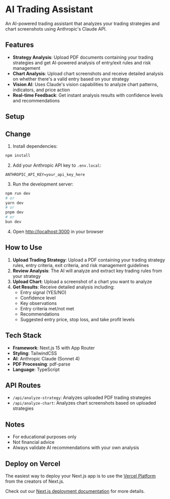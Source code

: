 # AI Trading Assistant

An AI-powered trading assistant that analyzes your trading strategies and chart screenshots using Anthropic's Claude API.

## Features

- **Strategy Analysis**: Upload PDF documents containing your trading strategies and get AI-powered analysis of entry/exit rules and risk management
- **Chart Analysis**: Upload chart screenshots and receive detailed analysis on whether there's a valid entry based on your strategy
- **Vision AI**: Uses Claude's vision capabilities to analyze chart patterns, indicators, and price action
- **Real-time Feedback**: Get instant analysis results with confidence levels and recommendations

## Setup
## Change

1. Install dependencies:
```bash
npm install
```

2. Add your Anthropic API key to `.env.local`:
```
ANTHROPIC_API_KEY=your_api_key_here
```

3. Run the development server:
```bash
npm run dev
# or
yarn dev
# or
pnpm dev
# or
bun dev
```

4. Open [http://localhost:3000](http://localhost:3000) in your browser

## How to Use

1. **Upload Trading Strategy**: Upload a PDF containing your trading strategy rules, entry criteria, exit criteria, and risk management guidelines
2. **Review Analysis**: The AI will analyze and extract key trading rules from your strategy
3. **Upload Chart**: Upload a screenshot of a chart you want to analyze
4. **Get Results**: Receive detailed analysis including:
   - Entry signal (YES/NO)
   - Confidence level
   - Key observations
   - Entry criteria met/not met
   - Recommendations
   - Suggested entry price, stop loss, and take profit levels

## Tech Stack

- **Framework**: Next.js 15 with App Router
- **Styling**: TailwindCSS
- **AI**: Anthropic Claude (Sonnet 4)
- **PDF Processing**: pdf-parse
- **Language**: TypeScript

## API Routes

- `/api/analyze-strategy`: Analyzes uploaded PDF trading strategies
- `/api/analyze-chart`: Analyzes chart screenshots based on uploaded strategies

## Notes

- For educational purposes only
- Not financial advice
- Always validate AI recommendations with your own analysis

## Deploy on Vercel

The easiest way to deploy your Next.js app is to use the [Vercel Platform](https://vercel.com/new?utm_medium=default-template&filter=next.js&utm_source=create-next-app&utm_campaign=create-next-app-readme) from the creators of Next.js.

Check out our [Next.js deployment documentation](https://nextjs.org/docs/app/building-your-application/deploying) for more details.
